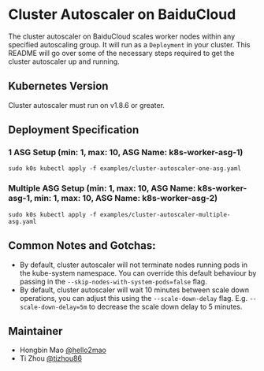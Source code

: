 # Cluster Autoscaler on BaiduCloud
The cluster autoscaler on BaiduCloud scales worker nodes within any specified autoscaling group. It will run as a `Deployment` in your cluster. This README will go over some of the necessary steps required to get the cluster autoscaler up and running.

## Kubernetes Version
Cluster autoscaler must run on v1.8.6 or greater.

## Deployment Specification

### 1 ASG Setup (min: 1, max: 10, ASG Name: k8s-worker-asg-1)
```
sudo k0s kubectl apply -f examples/cluster-autoscaler-one-asg.yaml
```

### Multiple ASG Setup (min: 1, max: 10, ASG Name: k8s-worker-asg-1, min: 1, max: 10, ASG Name: k8s-worker-asg-2)
```
sudo k0s kubectl apply -f examples/cluster-autoscaler-multiple-asg.yaml
```

## Common Notes and Gotchas:
- By default, cluster autoscaler will not terminate nodes running pods in the kube-system namespace. You can override this default behaviour by passing in the `--skip-nodes-with-system-pods=false` flag.
- By default, cluster autoscaler will wait 10 minutes between scale down operations, you can adjust this using the `--scale-down-delay` flag. E.g. `--scale-down-delay=5m` to decrease the scale down delay to 5 minutes.

## Maintainer
* Hongbin Mao [@hello2mao](https://github.com/hello2mao)  
* Ti Zhou [@tizhou86](https://github.com/tizhou86)